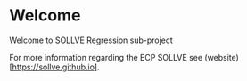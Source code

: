 # Welcome

Welcome to SOLLVE Regression sub-project

For more information regarding the ECP SOLLVE see (website)[https://sollve.github.io].
